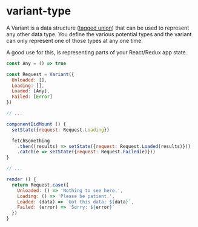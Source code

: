 # variant-type

A Variant is a data structure ([tagged union](https://en.wikipedia.org/wiki/Tagged_union)) that can be used to represent any other data type. You define the various potential types and the variant can only represent one of those types at any one time.

A good use for this, is representing parts of your React/Redux app state.

```javascript
const Any = () => true

const Request = Variant({
  Unloaded: [],
  Loading: [],
  Loaded: [Any],
  Failed: [Error]
})

// ...

componentDidMount () {
  setState({request: Request.Loading})

  fetchSomething
    .then((results) => setState({request: Request.Loaded(results)}))
    .catch(e => setState({request: Request.Failed(e)}))
}

// ...

render () {
  return Request.case({
    Unloaded: () => 'Nothing to see here.',
    Loading: () => 'Please be patient.',
    Loaded: (data) => `Got this data: ${data}`,
    Failed: (error) => `Sorry: ${error}`
  })
}
```
